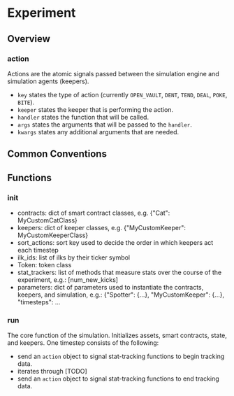 # Experiment

## Overview
### action
Actions are the atomic signals passed between the simulation engine and simulation agents (keepers).
- `key` states the type of action (currently `OPEN_VAULT`, `DENT`, `TEND`, `DEAL`, `POKE`, `BITE`).
- `keeper` states the keeper that is performing the action.
- `handler` states the function that will be called.
- `args` states the arguments that will be passed to the `handler`.
- `kwargs` states any additional arguments that are needed.

## Common Conventions

## Functions

### init
- contracts: dict of smart contract classes, e.g. {"Cat": MyCustomCatClass}
- keepers: dict of keeper classes, e.g. {"MyCustomKeeper": MyCustomKeeperClass}
- sort_actions: sort key used to decide the order in which keepers act each timestep
- ilk_ids: list of ilks by their ticker symbol
- Token: token class
- stat_trackers: list of methods that measure stats over the course of the experiment, e.g.: [num_new_kicks]
- parameters: dict of parameters used to instantiate the contracts, keepers, and simulation, e.g.: {"Spotter": {...}, "MyCustomKeeper": {...}, "timesteps": ...
### run
The core function of the simulation.
Initializes assets, smart contracts, state, and keepers.
One timestep consists of the following:
- send an `action` object to signal stat-tracking functions to begin tracking data.
- iterates through [TODO]
- send an `action` object to signal stat-tracking functions to end tracking data.